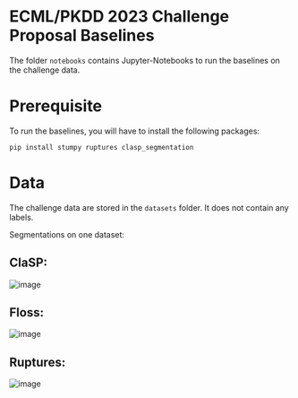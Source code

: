# ECML/PKDD 2023 Challenge Proposal Baselines

The folder `notebooks` contains Jupyter-Notebooks to run the baselines on the challenge data.

# Prerequisite

To run the baselines, you will have to install the following packages:

`pip install stumpy ruptures clasp_segmentation`

# Data

The challenge data are stored in the `datasets` folder. It does not contain any labels.

Segmentations on one dataset:
## ClaSP:
![image](https://user-images.githubusercontent.com/7783034/220598152-54fb313d-e8a6-4a64-b018-0c5c53b9d7d0.png)

## Floss:
![image](https://user-images.githubusercontent.com/7783034/220658925-f79e5871-c53e-44bd-9480-bc0292d3563c.png)

## Ruptures:
![image](https://user-images.githubusercontent.com/7783034/220598321-9a166acf-3313-4959-a5db-f77c84583d2e.png)
